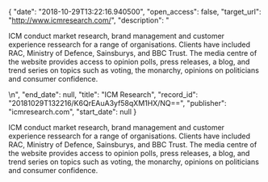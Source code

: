 {
  "date": "2018-10-29T13:22:16.940500", 
  "open_access": false, 
  "target_url": "http://www.icmresearch.com/", 
  "description": "<p>ICM conduct market research, brand management and customer experience ressearch for a range of organisations. Clients have included RAC, Ministry of Defence, Sainsburys, and BBC Trust. The media centre of the website provides access to opinion polls, press releases, a blog, and trend series on topics such as voting, the monarchy, opinions on politicians and consumer confidence.</p>\n", 
  "end_date": null, 
  "title": "ICM Research", 
  "record_id": "20181029T132216/K6QrEAuA3yf58qXM1HX/NQ==", 
  "publisher": "icmresearch.com", 
  "start_date": null
}

<p>ICM conduct market research, brand management and customer experience ressearch for a range of organisations. Clients have included RAC, Ministry of Defence, Sainsburys, and BBC Trust. The media centre of the website provides access to opinion polls, press releases, a blog, and trend series on topics such as voting, the monarchy, opinions on politicians and consumer confidence.</p>
